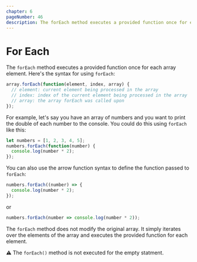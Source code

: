 ```yaml
---
chapter: 6
pageNumber: 46
description: The forEach method executes a provided function once for each array element.  
---
```

# For Each

The `forEach` method executes a provided function once for each array element. Here's the syntax for using `forEach`:

```javascript
array.forEach(function(element, index, array) {
  // element: current element being processed in the array
  // index: index of the current element being processed in the array
  // array: the array forEach was called upon
});
```


For example, let's say you have an array of numbers and you want to print the double of each number to the console. You could do this using `forEach` like this:

```typescript
let numbers = [1, 2, 3, 4, 5];
numbers.forEach(function(number) {
  console.log(number * 2);
});
```

You can also use the arrow function syntax to define the function passed to `forEach`:

```typescript
numbers.forEach((number) => {
  console.log(number * 2);
});
```

or

```typescript
numbers.forEach(number => console.log(number * 2));
```

The `forEach` method does not modify the original array. It simply iterates over the elements of the array and executes the provided function for each element.


 **⚠️**
 The `forEach()` method is not executed for the empty statment.
